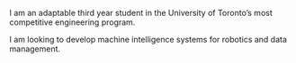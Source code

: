I am an adaptable third year student in the University of Toronto’s most competitive engineering program. 

I am looking to develop machine intelligence systems for robotics and data management.